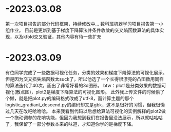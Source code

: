 # -2023.03.08
第一次项目报告的部分代码框架，持续修改中...
数科班机器学习项目报告第一小组作业。
目前是更新到基于梯度下降算法并条件收敛的交叉熵函数算法的具体实现，以及kfold交叉验证，其他内容有待一些扩充

# -2023.03.09
有位同学完成了一些数据可视化任务，分类的效果和梯度下降算法的可视化展示。
但是因为交叉损失熵函数太suck了，所以他选了一个长得很漂亮的凸函数用同样的算法迭代了40次，画出了非常好看的3d图形。
btw：plot1是分类效果的数据可视化(散点图)，plot2是梯度下降算法的可视化图形。
此外我上传文件的时候偷了个懒，就是把plot.py的编码格式改成了utf-8，而计算主题的那个logistic_gradiant_descend.py的编码却又是gbk，这不是很好的习惯，但我很懒过几天在改吧哈哈哈。
本来我看到代码以后想给算法可视化的实例解释的plot2做一个拖动调参的花哨功能，但因为我想到我们在报告里没法展示，所以就咕咕咕了，我保留了一部分参数本来的味道，才知道你学的是梯度下降。
